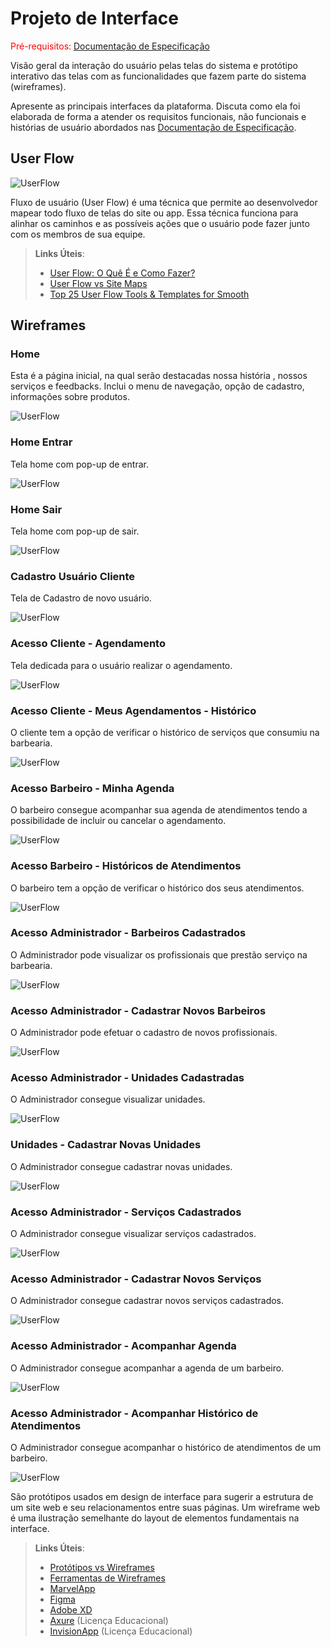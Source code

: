 
# Projeto de Interface

<span style="color:red">Pré-requisitos: <a href="2-Especificação do Projeto.md"> Documentação de Especificação</a></span>

Visão geral da interação do usuário pelas telas do sistema e protótipo interativo das telas com as funcionalidades que fazem parte do sistema (wireframes).

 Apresente as principais interfaces da plataforma. Discuta como ela foi elaborada de forma a atender os requisitos funcionais, não funcionais e histórias de usuário abordados nas <a href="2-Especificação do Projeto.md"> Documentação de Especificação</a>.

## User Flow

![UserFlow](img/USERFLOW_BARBER_APP.jpg)

Fluxo de usuário (User Flow) é uma técnica que permite ao desenvolvedor mapear todo fluxo de telas do site ou app. Essa técnica funciona para alinhar os caminhos e as possíveis ações que o usuário pode fazer junto com os membros de sua equipe.

> **Links Úteis**:
> - [User Flow: O Quê É e Como Fazer?](https://medium.com/7bits/fluxo-de-usu%C3%A1rio-user-flow-o-que-%C3%A9-como-fazer-79d965872534)
> - [User Flow vs Site Maps](http://designr.com.br/sitemap-e-user-flow-quais-as-diferencas-e-quando-usar-cada-um/)
> - [Top 25 User Flow Tools & Templates for Smooth](https://www.mockplus.com/blog/post/user-flow-tools)


## Wireframes

### Home
Esta é a página inicial, na qual serão destacadas nossa história , nossos serviços e feedbacks. Inclui o menu de navegação, opção de cadastro, informações sobre produtos.

![UserFlow](img/HOMEPAGE.jpg)

### Home Entrar
Tela home com pop-up de entrar.

![UserFlow](img/HOMEPAGE_ENTRAR.jpg)

### Home Sair
Tela home com pop-up de sair.

![UserFlow](img/HOMEPAGE_SAIR.jpg)

### Cadastro Usuário Cliente
Tela de Cadastro de novo usuário.

![UserFlow](img/CADASTRO_USUARIO_CLIENTE.jpg)

### Acesso Cliente - Agendamento 
Tela dedicada para o usuário realizar o agendamento. 

![UserFlow](img/CLIENTE_AGENDAR.jpg)

### Acesso Cliente - Meus Agendamentos - Histórico
O cliente tem a opção de verificar o histórico de serviços que consumiu na barbearia. 

![UserFlow](img/CLIENTE_MEUS_ATENDIMENTOS.jpg)


### Acesso Barbeiro - Minha Agenda
O barbeiro consegue acompanhar sua agenda de atendimentos tendo a possibilidade de incluir ou cancelar o agendamento.

![UserFlow](img/BARBEIRO_AGENDA.jpg)


### Acesso Barbeiro - Históricos de Atendimentos
O barbeiro tem a opção de verificar o histórico dos seus atendimentos.

![UserFlow](img/BARBEIRO_HIST_ATENDIMENTOS.jpg)

### Acesso Administrador - Barbeiros Cadastrados
O Administrador pode visualizar os profissionais que prestão serviço na barbearia.

![UserFlow](img/ADM_BARBEIRO.jpg)

### Acesso Administrador - Cadastrar Novos Barbeiros
O Administrador pode efetuar o cadastro de novos profissionais.

![UserFlow](img/ADM_BARBEIRO_CADASTRO.jpg)

### Acesso Administrador - Unidades Cadastradas
O Administrador consegue visualizar unidades.

![UserFlow](img/ADM_UNIDADE.jpg)

### Unidades - Cadastrar Novas Unidades
O Administrador consegue cadastrar novas unidades.

![UserFlow](img/ADM_UNIDADE_CADASTRO.jpg)

### Acesso Administrador - Serviços Cadastrados
O Administrador consegue visualizar serviços cadastrados.

![UserFlow](img/ADM_SERVICO.jpg)

### Acesso Administrador - Cadastrar Novos Serviços
O Administrador consegue cadastrar novos serviços cadastrados.

![UserFlow](img/ADM_SERVICO_CADASTRO.jpg)

### Acesso Administrador - Acompanhar Agenda
O Administrador consegue acompanhar a agenda de um barbeiro.

![UserFlow](img/ADM_AGENDA_ATENDIMENTO.jpg)

### Acesso Administrador - Acompanhar Histórico de Atendimentos
O Administrador consegue acompanhar o histórico de atendimentos de um barbeiro.

![UserFlow](img/ADM_HIST_ATENDIMENTOS.jpg)


São protótipos usados em design de interface para sugerir a estrutura de um site web e seu relacionamentos entre suas páginas. Um wireframe web é uma ilustração semelhante do layout de elementos fundamentais na interface.
 
> **Links Úteis**:
> - [Protótipos vs Wireframes](https://www.nngroup.com/videos/prototypes-vs-wireframes-ux-projects/)
> - [Ferramentas de Wireframes](https://rockcontent.com/blog/wireframes/)
> - [MarvelApp](https://marvelapp.com/developers/documentation/tutorials/)
> - [Figma](https://www.figma.com/)
> - [Adobe XD](https://www.adobe.com/br/products/xd.html#scroll)
> - [Axure](https://www.axure.com/edu) (Licença Educacional)
> - [InvisionApp](https://www.invisionapp.com/) (Licença Educacional)
